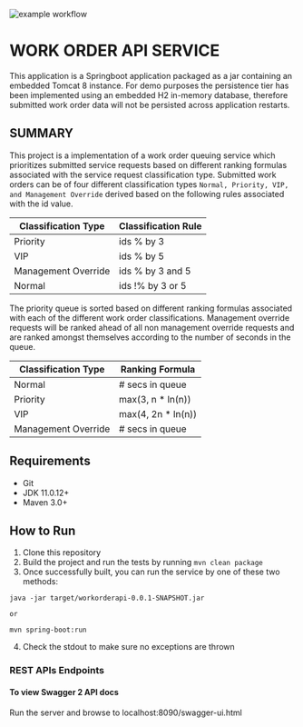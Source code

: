 ![example workflow](https://img.shields.io/github/workflow/status/nhanby/3a1fb4202f203a43474838e83f2e414bdd535ead13f8b2d416611d0c4de0a7d1/work-order-service-ci-pipeline)

# WORK ORDER API SERVICE 
This application is a Springboot application packaged as a jar containing an embedded Tomcat 8 instance. For demo purposes the persistence tier has been implemented using an embedded H2 in-memory database, therefore submitted work order data will not be persisted across application restarts. 

## SUMMARY
This project is a implementation of a work order queuing service which prioritizes submitted service requests based on different ranking formulas associated with the service request classification type. Submitted work orders can be of four different classification types `Normal, Priority, VIP, and Management Override` derived based on the following rules associated with the id value. 

|    Classification Type       |     Classification Rule     |
| ---------------------------- | --------------------------- |
|         Priority             |          ids % by 3         |
|           VIP                |          ids % by 5         |
|      Management Override     |       ids % by 3 and 5      |
|          Normal              |       ids !% by 3 or 5      |

The priority queue is sorted based on different ranking formulas associated with each of the different work order classifications. Management override requests will be ranked ahead of all non management override requests and are ranked amongst themselves according to the number of seconds in the queue.

|    Classification Type       |       Ranking Formula       |
| ---------------------------- | --------------------------- |
|          Normal              |       # secs in queue       |
|         Priority             |        max(3, n * ln(n))    
|           VIP                |        max(4, 2n * ln(n))   |
|    Management Override       |       # secs in queue       |

## Requirements
* Git
* JDK 11.0.12+
* Maven 3.0+

## How to Run 
1. Clone this repository 
2. Build the project and run the tests by running 
```mvn clean package```
3. Once successfully built, you can run the service by one of these two methods:
```
java -jar target/workorderapi-0.0.1-SNAPSHOT.jar

or

mvn spring-boot:run
```
4. Check the stdout to make sure no exceptions are thrown

### REST APIs Endpoints

#### To view Swagger 2 API docs
Run the server and browse to localhost:8090/swagger-ui.html
